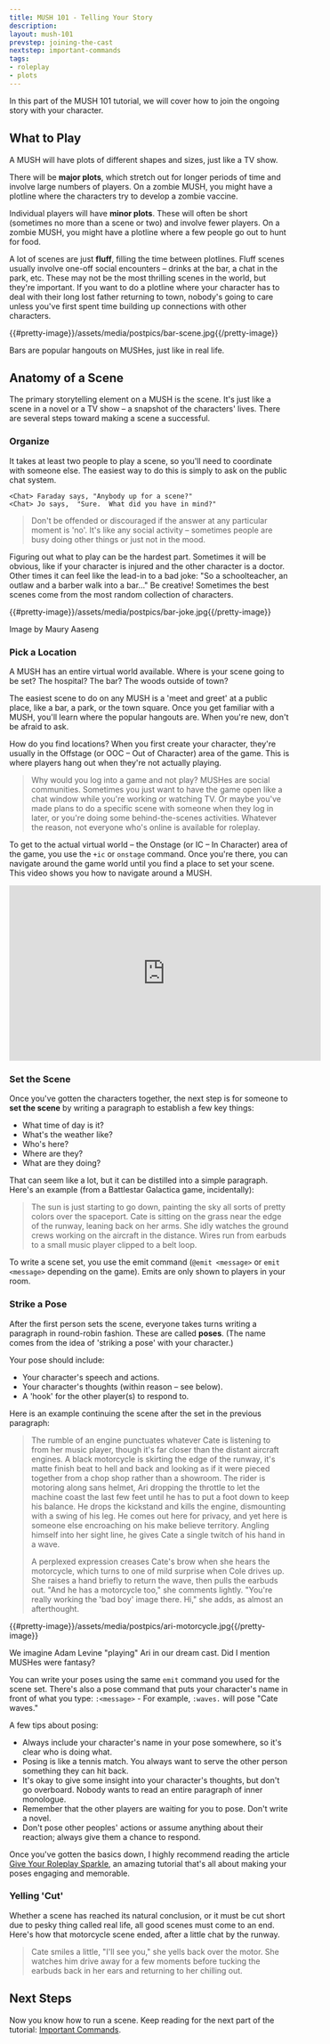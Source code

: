 ```yaml
---
title: MUSH 101 - Telling Your Story
description:
layout: mush-101
prevstep: joining-the-cast
nextstep: important-commands
tags: 
- roleplay
- plots
---
```


In this part of the MUSH 101 tutorial, we will cover how to join the ongoing story with your character.  

## What to Play

A MUSH will have plots of different shapes and sizes, just like a TV show.

There will be **major plots**, which stretch out for longer periods of time and involve large numbers of players.  On a zombie MUSH, you might have a plotline where the characters try to develop a zombie vaccine. 

Individual players will have **minor plots**.  These will often be short (sometimes no more than a scene or two) and involve fewer players.   On a zombie MUSH, you might have a plotline where a few people go out to hunt for food.

A lot of scenes are just **fluff**, filling the time between plotlines.  Fluff scenes usually involve one-off social encounters – drinks at the bar, a chat in the park, etc.  These may not be the most thrilling scenes in the world, but they're important.   If you want to do a plotline where your character has to deal with their long lost father returning to town, nobody's going to care unless you've first spent time building up connections with other characters.   

{{#pretty-image}}/assets/media/postpics/bar-scene.jpg{{/pretty-image}}
<div class="caption">Bars are popular hangouts on MUSHes, just like in real life.</div>


## Anatomy of a Scene

The primary storytelling element on a MUSH is the scene.  It's just like a scene in a novel or a TV show – a snapshot of the characters' lives.   There are several steps toward making a scene a successful.

### Organize

It takes at least two people to play a scene, so you'll need to coordinate with someone else.   The easiest way to do this is simply to ask on the public chat system.  

    <Chat> Faraday says, "Anybody up for a scene?"
    <Chat> Jo says,  "Sure.  What did you have in mind?"

> Don't be offended or discouraged if the answer at any particular moment is 'no'.  It's like any social activity – sometimes people are busy doing other things or just not in the mood.

Figuring out what to play can be the hardest part.  Sometimes it will be obvious, like if your character is injured and the other character is a doctor.    Other times it can feel like the lead-in to a bad joke:  "So a schoolteacher, an outlaw and a barber walk into a bar…" Be creative!  Sometimes the best scenes come from the most random collection of characters.

{{#pretty-image}}/assets/media/postpics/bar-joke.jpg{{/pretty-image}}
<div class="caption">Image by Maury Aaseng</div>

### Pick a Location

A MUSH has an entire virtual world available.  Where is your scene going to be set?  The hospital?  The bar?  The woods outside of town? 

The easiest scene to do on any MUSH is a 'meet and greet' at a public place, like a bar, a park, or the town square.  Once you get familiar with a MUSH, you'll learn where the popular hangouts are.   When you're new, don't be afraid to ask.

How do you find locations?  When you first create your character, they're usually in the Offstage (or OOC – Out of Character) area of the game.   This is where players hang out when they're not actually playing.  

> Why would you log into a game and not play?   MUSHes are social communities.  Sometimes you just want to have the game open like a chat window while you're working or watching TV.   Or maybe you've made plans to do a specific scene with someone when they log in later, or you're doing some behind-the-scenes activities.  Whatever the reason, not everyone who's online is available for roleplay.

To get to the actual virtual world – the Onstage (or IC – In Character) area of the game, you use the `+ic` or `onstage` command.   Once you're there, you can navigate around the game world until you find a place to set your scene.  This video shows you how to navigate around a MUSH.

<iframe width="560" height="315" src="https://www.youtube.com/embed/gkDVL3ld7GA" frameborder="0" allowfullscreen></iframe>

### Set the Scene

Once you've gotten the characters together, the next step is for someone to **set the scene** by writing a paragraph to establish a few key things:

* What time of day is it?
* What's the weather like?
* Who's here?
* Where are they?
* What are they doing?

That can seem like a lot, but it can be distilled into a simple paragraph.  Here's an example (from a Battlestar Galactica game, incidentally):

> The sun is just starting to go down, painting the sky all sorts of pretty colors over the spaceport. Cate is sitting on the grass near the edge of the runway, leaning back on her arms. She idly watches the ground crews working on the aircraft in the distance.  Wires run from earbuds to a small music player clipped to a belt loop.

To write a scene set, you use the emit command  (`@emit <message>` or `emit <message>` depending on the game).  Emits are only shown to players in your room. 

### Strike a Pose 

After the first person sets the scene, everyone takes turns writing a paragraph in round-robin fashion.   These are called **poses**.  (The name comes from the idea of 'striking a pose' with your character.)

Your pose should include:

* Your character's speech and actions.
* Your character's thoughts (within reason – see below).
* A 'hook' for the other player(s) to respond to.

Here is an example continuing the scene after the set in the previous paragraph:

> The rumble of an engine punctuates whatever Cate is listening to from her music player, though it's far closer than the distant aircraft engines. A black motorcycle is skirting the edge of the runway, it's matte finish beat to hell and back and looking as if it were pieced together from a chop shop rather than a showroom. The rider is motoring along sans helmet, Ari dropping the throttle to let the machine coast the last few feet until he has to put a foot down to keep his balance. He drops the kickstand and kills the engine, dismounting with a swing of his leg. He comes out here for privacy, and yet here is someone else encroaching on his make believe territory. Angling himself into her sight line, he gives Cate a single twitch of his hand in a wave.
>
> A perplexed expression creases Cate's brow when she hears the motorcycle, which turns to one of mild surprise when Cole drives up. She raises a hand briefly to return the wave, then pulls the earbuds out. "And he has a motorcycle too," she comments lightly. "You're really working the 'bad boy' image there. Hi," she adds, as almost an afterthought.

{{#pretty-image}}/assets/media/postpics/ari-motorcycle.jpg{{/pretty-image}}
<div class="caption">We imagine Adam Levine "playing" Ari in our dream cast.  Did I mention MUSHes were fantasy?</div>

You can write your poses using the same `emit` command you used for the scene set.  There's also a pose command that puts your character's name in front of what you type:  `:<message>` -   For example, `:waves.` will pose  "Cate waves."

A few tips about posing:

* Always include your character's name in your pose somewhere, so it's clear who is doing what. 
* Posing is like a tennis match.  You always want to serve the other person something they can hit back.
* It's okay to give some insight into your character's thoughts, but don't go overboard.  Nobody wants to read an entire paragraph of inner monologue.
* Remember that the other players are waiting for you to pose.  Don't write a novel.
* Don't pose other peoples' actions or assume anything about their reaction; always give them a chance to respond.

Once you've gotten the basics down, I highly recommend reading the article [Give Your Roleplay Sparkle](/articles/give-your-rp-sparkle), an amazing tutorial that's all about making your poses engaging and memorable.

### Yelling 'Cut'

Whether a scene has reached its natural conclusion, or it must be cut short due to pesky thing called real life, all good scenes must come to an end.  Here's how that motorcycle scene ended, after a little chat by the runway.

> Cate smiles a little, "I'll see you," she yells back over the motor. She watches him drive away for a few moments before tucking the earbuds back in her ears and returning to her chilling out.  

## Next Steps

Now you know how to run a scene.  Keep reading for the next part of the tutorial: [Important Commands](/mush-101/important-commands).